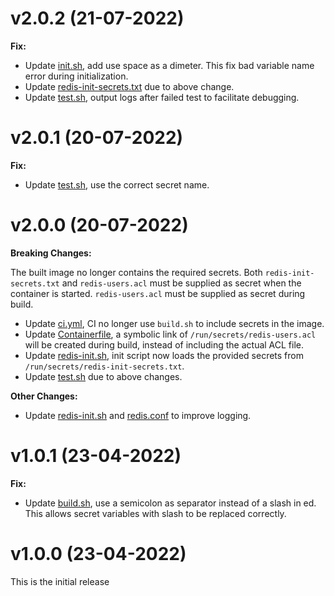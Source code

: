 # v2.0.2 (21-07-2022)
**Fix:**
- Update [init.sh](redis-init.sh), add use space as a dimeter. This fix bad variable name error during initialization.
- Update [redis-init-secrets.txt](redis-init-secrets.txt) due to above change.
- Update [test.sh](scripts/test.sh), output logs after failed test to facilitate debugging.

# v2.0.1 (20-07-2022)
**Fix:**
- Update [test.sh](scripts/test.sh), use the correct secret name.

# v2.0.0 (20-07-2022)
**Breaking Changes:**  
  
The built image no longer contains the required secrets. Both `redis-init-secrets.txt` and `redis-users.acl` must be supplied as secret when the container is started. `redis-users.acl` must be supplied as secret during build.
- Update [ci.yml](.github/workflows/ci.yml), CI no longer use `build.sh` to include secrets in the image.
- Update [Containerfile](Containerfile), a symbolic link of `/run/secrets/redis-users.acl` will be created during build, instead of including the actual ACL file.
- Update [redis-init.sh](redis-init.sh), init script now loads the provided secrets from `/run/secrets/redis-init-secrets.txt`.
- Update [test.sh](scripts/test.sh) due to above changes. 

**Other Changes:**
- Update [redis-init.sh](redis-init.sh) and [redis.conf](redis.conf) to improve logging.

# v1.0.1 (23-04-2022)
**Fix:**
- Update [build.sh](scripts/build.sh), use a semicolon as separator instead of a slash in ed. This allows secret variables with slash to be replaced correctly.

# v1.0.0 (23-04-2022)
This is the initial release